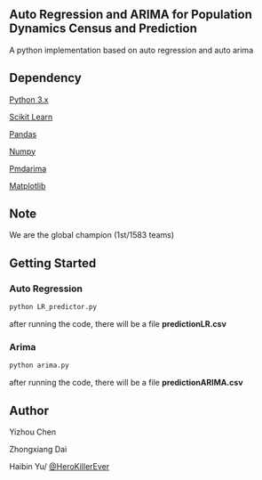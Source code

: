 ## Auto Regression and ARIMA for Population Dynamics Census and Prediction

A python implementation based on auto regression and auto arima

## Dependency

[Python 3.x](https://www.python.org/)

[Scikit Learn](https://scikit-learn.org/) 

[Pandas](https://pandas.pydata.org/)

[Numpy](www.numpy.org/)

[Pmdarima](https://pypi.org/project/pmdarima/)

[Matplotlib](https://matplotlib.org/)

## Note

We are the global champion (1st/1583 teams)

## Getting Started

### Auto Regression

```bash
python LR_predictor.py
```
after running the code, there will be a file **predictionLR.csv**


### Arima

```bash
python arima.py
```
after running the code, there will be a file **predictionARIMA.csv**

## Author

Yizhou Chen

Zhongxiang Dai

Haibin Yu/ [@HeroKillerEver](https://github.com/HeroKillerEver)
